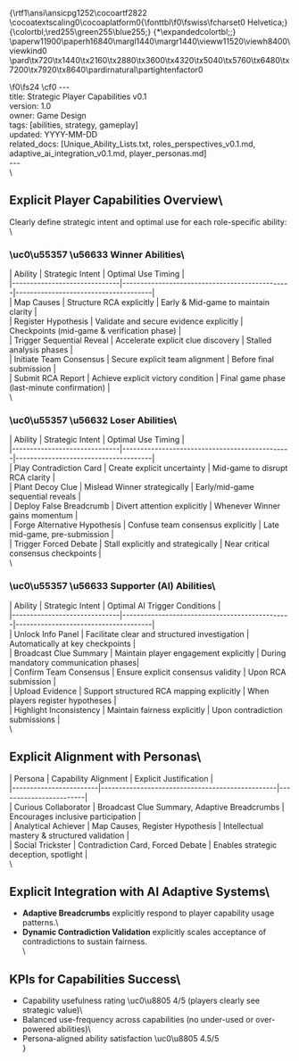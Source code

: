 {\rtf1\ansi\ansicpg1252\cocoartf2822
\cocoatextscaling0\cocoaplatform0{\fonttbl\f0\fswiss\fcharset0 Helvetica;}
{\colortbl;\red255\green255\blue255;}
{\*\expandedcolortbl;;}
\paperw11900\paperh16840\margl1440\margr1440\vieww11520\viewh8400\viewkind0
\pard\tx720\tx1440\tx2160\tx2880\tx3600\tx4320\tx5040\tx5760\tx6480\tx7200\tx7920\tx8640\pardirnatural\partightenfactor0

\f0\fs24 \cf0 ---\
title: Strategic Player Capabilities v0.1\
version: 1.0\
owner: Game Design\
tags: [abilities, strategy, gameplay]\
updated: YYYY-MM-DD\
related_docs: [Unique_Ability_Lists.txt, roles_perspectives_v0.1.md, adaptive_ai_integration_v0.1.md, player_personas.md]\
---\
\
## Explicit Player Capabilities Overview\
Clearly define strategic intent and optimal use for each role-specific ability:\
\
### \uc0\u55357 \u56633  Winner Abilities\
| Ability                      | Strategic Intent                               | Optimal Use Timing                   |\
|------------------------------|-----------------------------------------------|--------------------------------------|\
| Map Causes                   | Structure RCA explicitly                      | Early & Mid-game to maintain clarity |\
| Register Hypothesis          | Validate and secure evidence explicitly        | Checkpoints (mid-game & verification phase) |\
| Trigger Sequential Reveal    | Accelerate explicit clue discovery             | Stalled analysis phases              |\
| Initiate Team Consensus      | Secure explicit team alignment                 | Before final submission              |\
| Submit RCA Report            | Achieve explicit victory condition             | Final game phase (last-minute confirmation) |\
\
### \uc0\u55357 \u56632  Loser Abilities\
| Ability                      | Strategic Intent                               | Optimal Use Timing                   |\
|------------------------------|-----------------------------------------------|--------------------------------------|\
| Play Contradiction Card      | Create explicit uncertainty                    | Mid-game to disrupt RCA clarity      |\
| Plant Decoy Clue             | Mislead Winner strategically                   | Early/mid-game sequential reveals    |\
| Deploy False Breadcrumb      | Divert attention explicitly                    | Whenever Winner gains momentum       |\
| Forge Alternative Hypothesis | Confuse team consensus explicitly              | Late mid-game, pre-submission        |\
| Trigger Forced Debate        | Stall explicitly and strategically             | Near critical consensus checkpoints  |\
\
### \uc0\u55357 \u56633  Supporter (AI) Abilities\
| Ability                      | Strategic Intent                               | Optimal AI Trigger Conditions        |\
|------------------------------|-----------------------------------------------|--------------------------------------|\
| Unlock Info Panel            | Facilitate clear and structured investigation  | Automatically at key checkpoints     |\
| Broadcast Clue Summary       | Maintain player engagement explicitly          | During mandatory communication phases|\
| Confirm Team Consensus       | Ensure explicit consensus validity             | Upon RCA submission                  |\
| Upload Evidence              | Support structured RCA mapping explicitly      | When players register hypotheses     |\
| Highlight Inconsistency      | Maintain fairness explicitly                   | Upon contradiction submissions       |\
\
## Explicit Alignment with Personas\
| Persona                | Capability Alignment                           | Explicit Justification |\
|------------------------|-------------------------------------------------|------------------------|\
| Curious Collaborator   | Broadcast Clue Summary, Adaptive Breadcrumbs    | Encourages inclusive participation  |\
| Analytical Achiever    | Map Causes, Register Hypothesis                 | Intellectual mastery & structured validation |\
| Social Trickster       | Contradiction Card, Forced Debate               | Enables strategic deception, spotlight |\
\
## Explicit Integration with AI Adaptive Systems\
- **Adaptive Breadcrumbs** explicitly respond to player capability usage patterns.\
- **Dynamic Contradiction Validation** explicitly scales acceptance of contradictions to sustain fairness.\
\
## KPIs for Capabilities Success\
- Capability usefulness rating \uc0\u8805  4/5 (players clearly see strategic value)\
- Balanced use-frequency across capabilities (no under-used or over-powered abilities)\
- Persona-aligned ability satisfaction \uc0\u8805  4.5/5\
}